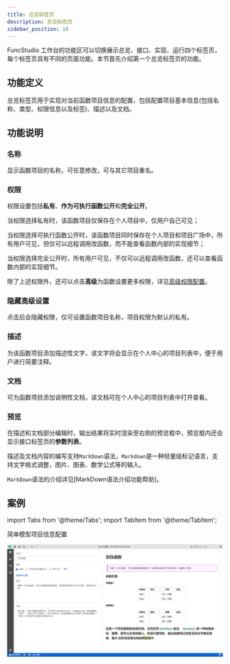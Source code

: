```yaml
---
title: 总览标签页
description: 总览标签页
sidebar_position: 10
---
```


FuncStudio 工作台的功能区可以切换展示总览、接口、实现、运行四个标签页，每个标签页具有不同的页面功能。本节首先介绍第一个总览标签页的功能。

## 功能定义

总览标签页用于实现对当前函数项目信息的配置，包括配置项目基本信息(包括名称、类型、权限信息以及标签)、描述以及文档。

## 功能说明

### 名称

显示函数项目的名称，可任意修改，可与其它项目重名。

### 权限

权限设置包括**私有**、**作为可执行函数公开**和**完全公开**。

当权限选择私有时，该函数项目仅保存在个人项目中，仅用户自己可见；

当权限选择可执行函数公开时，该函数项目同时保存在个人项目和项目广场中，所有用户可见，但仅可以远程调用改函数，而不能查看函数内部的实现细节；

当权限选择完全公开时，所有用户可见，不仅可以远程调用改函数，还可以查看函数内部的实现细节。

除了上述权限外，还可以点击**高级**为函数设置更多权限，详见[高级权限配置](../../../../../account/settings/sdk-token/index.md)。

### 隐藏高级设置 

点击后会隐藏权限，仅可设置函数项目名称，项目权限为默认的私有。

### 描述

为该函数项目添加描述性文字，该文字将会显示在个人中心的项目列表中，便于用户进行简要注释。

### 文档

可为函数项目添加说明性文档，该文档可在个人中心的项目列表中打开查看。

### 预览

在描述和文档部分编辑时，输出结果将实时渲染至右侧的预览框中，预览框内还会显示接口标签页的**参数列表**。

描述及文档内容的编写支持`MarkDown`语法，`Markdown`是一种轻量级标记语言，支持文字格式调整，图片、图表、数学公式等的输入。

`MarkDown`语法的介绍详见[MarkDown语法介绍功能帮助]。

## 案例

import Tabs from '@theme/Tabs';
import TabItem from '@theme/TabItem';

<Tabs>
<TabItem value="js" label="案例1">

简单模型项目信息配置

![函数配置](./1.png)

</TabItem>
</Tabs>

